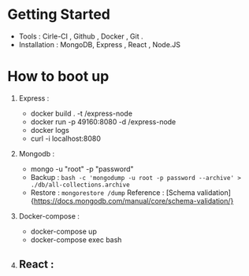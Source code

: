 # Getting Started
- Tools : Cirle-CI , Github , Docker , Git .
- Installation : MongoDB, Express , React , Node.JS
# How to boot up
1. Express :
   - docker build . -t <your username>/express-node
   - docker run -p 49160:8080 -d <your username>/express-node
   - docker logs <container id>
   - curl -i localhost:8080
3. Mongodb :
   - mongo -u "root" -p "password"
   - Backup : `bash -c 'mongodump -u root -p password --archive' > ./db/all-collections.archive`
   - Restore : `mongorestore /dump`
Reference : [Schema validation]{https://docs.mongodb.com/manual/core/schema-validation/}
   
4. Docker-compose :
   - docker-compose up 
   - docker-compose exec <container name> bash
5. React :
   - 
